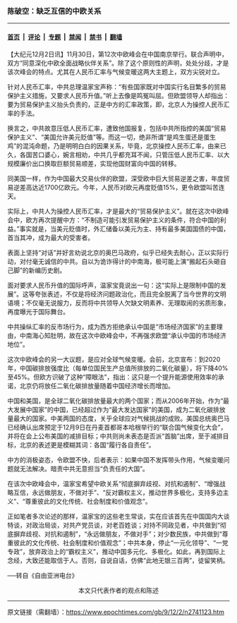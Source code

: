 ### 陈破空：缺乏互信的中欧关系

---

#### [首页](../../../..?n2741123) &nbsp;|&nbsp; [评论](../../../../../epoch-comment?n2741123) &nbsp;|&nbsp; [专题](../../../../../epoch-special?n2741123) &nbsp;|&nbsp; [禁闻](../../../../../epoch-news?n2741123) &nbsp;|&nbsp; [禁书](../../../../../books?n2741123) &nbsp;|&nbsp; [翻墙](https://github.com/gfw-breaker/nogfw/blob/master/README.md?n2741123)


<div class="post_content" id="artbody" itemprop="articleBody">
 <!-- article content begin -->
 <p>
  【大纪元12月2日讯】11月30日，第12次中欧峰会在中国南京举行。联合声明中，双方“同意深化中欧全面战略伙伴关系”。除了这个原则性的声明，处处分歧，才是该次峰会的特点。尤其在人民币汇率与气候变暖这两大主题上，双方尖锐对立。
 </p>
 <p>
  针对人民币汇率，中共总理温家宝声称：“有些国家既对中国实行名目繁多的贸易保护主义措施，又要求人民币升值。”听上去像是鸣冤叫屈。但欧盟领导人却指出：要为贸易保护主义抬头负责的，正是中方的汇率政策，即，北京人为操控人民币汇率的手法。
 </p>
 <p>
  换言之，中共故意压低人民币汇率，遭致他国报复，包括中共所指控的美国“贸易保护主义”、“美国允许美元贬值”等。而这一切，绝非所谓“是鸡生蛋还是蛋生鸡”的混沌命题，乃是明明白白的因果关系，毕竟，北京操控人民币汇率，由来已久，各国苦口婆心，婉言相劝，中共几乎都充耳不闻，只管压低人民币汇率、以大规模廉价出口换取巨额贸易顺差，实现他国财富向中国的转移。
 </p>
 <p>
  同美国一样，作为中国最大交易伙伴的欧盟，深受欧中巨大贸易逆差之害，年度贸易逆差高达近1700亿欧元。今年，人民币对欧元再度贬值15%，更令欧盟叫苦连天。
 </p>
 <p>
  实际上，中共人为操控人民币汇率，才是最大的“贸易保护主义”。就在这次中欧峰会中，欧方再次提醒中方：“不制造可能引发贸易保护主义的条件，符合中国的利益。”事实就是，当美元贬值时，外汇储备以美元为主、持有最多美国国债的中国，首当其冲，成为最大的受害者。
 </p>
 <p>
  表面上坚持“对话”并好言劝说北京的奥巴马政府，似乎已经失去耐心，正以实际行动，对付毫无诚信的中共。自以为诡诈得计的中南海，极可能上演“搬起石头砸自己脚”的新编历史剧。
 </p>
 <p>
  面对要求人民币升值的国际呼声，温家宝竟说出一句：这“实际上是限制中国的发展”。这等夸张表述，不仅是将经济问题政治化，而且完全脱离了当今世界的文明语境；不仅毫无说服力，反而将中共领导人欠缺文明素养、无理取闹的劣质形象，再度曝光于国际舞台。
 </p>
 <p>
  中共操纵汇率的反市场行为，成为西方拒绝承认中国是“市场经济国家”的主要理由，中南海心知肚明，故在这次中欧峰会中，不再强求欧盟“承认中国的市场经济地位”。
 </p>
 <p>
  这次中欧峰会的另一大议题，是应对全球气候变暖。会前，北京宣布：到2020年，中国碳排放强度比（每单位国民生产总值所排放的二氧化碳量），将下降40%至45%。但欧方识破了这种“障眼法”，指出：这只是一个提升能源使用效率的承诺，北京仍将放任二氧化碳排放量随着中国经济增长而增加。
 </p>
 <p>
  中国和美国，是全球二氧化碳排放量最大的两个国家；而从2006年开始，作为“最大发展中国家”的中国，已经超过作为“最大发达国家”的美国，成为二氧化碳排放量最大的国家。中美两国的态度，关乎全球应对气候挑战的成败。美国总统奥巴马已经确认出席预定于12月9日在丹麦首都哥本哈根举行的“联合国气候变化大会”，并将在会上公布美国的减排目标；中共则尚未表态是否派“首脑”出席，至于减排目标，北京的表述更是模糊其词：各国“履行各自责任”。
 </p>
 <p>
  中方的消极姿态，令欧盟不快，后者表示：如果中国不发挥带头作用，气候变暖问题就无法解决。暗责中共无意担当“负责任的大国”。
 </p>
 <p>
  在该次中欧峰会中，温家宝希望中欧关系“彻底摒弃歧视、对抗和遏制”、“增强战略互信，永远做朋友，不做对手”、“反对霸权主义，推动世界多极化，支持多边主义”、“尊重彼此的文化传统、社会制度和价值观念”。
 </p>
 <p>
  正如笔者多次论述的那样，温家宝的这些老生常谈，实在应该首先在中国国内大谈特谈，对政治局谈，对共产党员谈，对老百姓谈；对持不同政见者，中共做到“彻底摒弃歧视、对抗和遏制”，“永远做朋友，不做对手”；对少数民族，中共做到“尊重彼此的文化传统、社会制度和价值观念”；中共本身，停止“一元化领导”、“一党专政”，放弃政治上的“霸权主义”，推动中国多元化、多极化。如此，再到国际上念经，大致还能取信于人。否则，自说自话，仿佛“此地无银三百两”，徒留笑柄。
 </p>
 <p>
  ──转自《自由亚洲电台》
  <font color="#ffffff">
   (http://www.dajiyuan.com)
  </font>
  <br/>
  <center>
   <font class="GY13">
    本文只代表作者的观点和陈述
   </font>
  </center>
 </p>
 <!-- article content end -->
 <div id="below_article_ad">
 </div>
</div>


---

原文链接（需翻墙）：https://www.epochtimes.com/gb/9/12/2/n2741123.htm